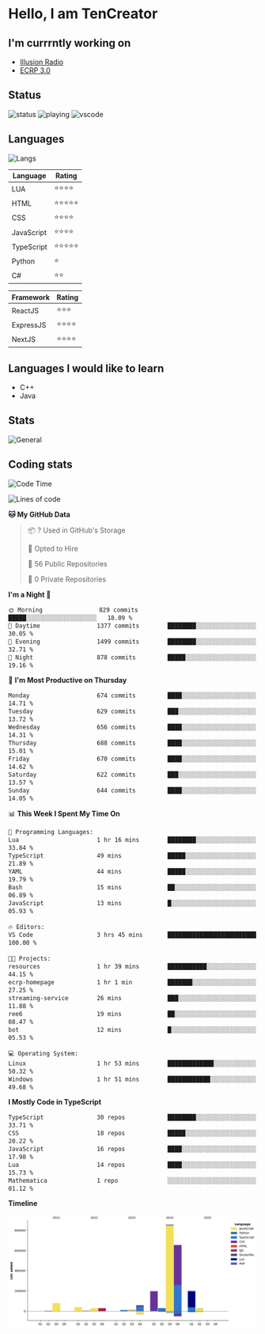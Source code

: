 # Hello, I am TenCreator

## I'm currrntly working on
- [Illusion Radio](https://illusionradio.co.uk/)
- [ECRP 3.0](http://github.com/Emerald-Coast-Roleplay/)

## Status
![status](https://api.statusbadges.me/badge/status/518334475038359555?simple=true&style=for-the-badge)
![playing](https://api.statusbadges.me/badge/playing/518334475038359555?style=for-the-badge)
![vscode](https://api.statusbadges.me/badge/vscode/518334475038359555?style=for-the-badge)

## Languages
![Langs](https://github-readme-stats.vercel.app/api/top-langs/?username=tencreator&layout=compact&theme=radical)


|Language|Rating|
|--------|------|
|LUA|⭐️⭐️⭐️⭐️|
|HTML|⭐️⭐️⭐️⭐️⭐️|
|CSS|⭐️⭐️⭐️⭐️|
|JavaScript|⭐️⭐️⭐️⭐️|
|TypeScript|⭐️⭐️⭐️⭐️⭐️|
|Python|⭐️|
|C#|⭐️⭐️ |

|Framework|Rating|
|--------|------|
|ReactJS|⭐️⭐️⭐|
|ExpressJS|⭐️⭐️⭐️⭐️|
|NextJS|⭐️⭐️⭐⭐️|

## Languages I would like to learn
- C++
- Java

## Stats
![General](https://github-readme-stats.vercel.app/api?username=tencreator&show_icons=true&theme=radical)

## Coding stats

<!--START_SECTION:waka-->
![Code Time](http://img.shields.io/badge/Code%20Time-548%20hrs%206%20mins-blue)

![Lines of code](https://img.shields.io/badge/From%20Hello%20World%20I%27ve%20Written-2.2%20million%20lines%20of%20code-blue)

**🐱 My GitHub Data** 

> 📦 ? Used in GitHub's Storage 
 > 
> 💼 Opted to Hire
 > 
> 📜 56 Public Repositories 
 > 
> 🔑 0 Private Repositories 
 > 
**I'm a Night 🦉** 

```text
🌞 Morning                829 commits         █████░░░░░░░░░░░░░░░░░░░░   18.09 % 
🌆 Daytime                1377 commits        ████████░░░░░░░░░░░░░░░░░   30.05 % 
🌃 Evening                1499 commits        ████████░░░░░░░░░░░░░░░░░   32.71 % 
🌙 Night                  878 commits         █████░░░░░░░░░░░░░░░░░░░░   19.16 % 
```
📅 **I'm Most Productive on Thursday** 

```text
Monday                   674 commits         ████░░░░░░░░░░░░░░░░░░░░░   14.71 % 
Tuesday                  629 commits         ███░░░░░░░░░░░░░░░░░░░░░░   13.72 % 
Wednesday                656 commits         ████░░░░░░░░░░░░░░░░░░░░░   14.31 % 
Thursday                 688 commits         ████░░░░░░░░░░░░░░░░░░░░░   15.01 % 
Friday                   670 commits         ████░░░░░░░░░░░░░░░░░░░░░   14.62 % 
Saturday                 622 commits         ███░░░░░░░░░░░░░░░░░░░░░░   13.57 % 
Sunday                   644 commits         ████░░░░░░░░░░░░░░░░░░░░░   14.05 % 
```


📊 **This Week I Spent My Time On** 

```text
💬 Programming Languages: 
Lua                      1 hr 16 mins        ████████░░░░░░░░░░░░░░░░░   33.84 % 
TypeScript               49 mins             █████░░░░░░░░░░░░░░░░░░░░   21.89 % 
YAML                     44 mins             █████░░░░░░░░░░░░░░░░░░░░   19.79 % 
Bash                     15 mins             ██░░░░░░░░░░░░░░░░░░░░░░░   06.89 % 
JavaScript               13 mins             █░░░░░░░░░░░░░░░░░░░░░░░░   05.93 % 

🔥 Editors: 
VS Code                  3 hrs 45 mins       █████████████████████████   100.00 % 

🐱‍💻 Projects: 
resources                1 hr 39 mins        ███████████░░░░░░░░░░░░░░   44.15 % 
ecrp-homepage            1 hr 1 min          ███████░░░░░░░░░░░░░░░░░░   27.25 % 
streaming-service        26 mins             ███░░░░░░░░░░░░░░░░░░░░░░   11.88 % 
ree6                     19 mins             ██░░░░░░░░░░░░░░░░░░░░░░░   08.47 % 
bot                      12 mins             █░░░░░░░░░░░░░░░░░░░░░░░░   05.53 % 

💻 Operating System: 
Linux                    1 hr 53 mins        █████████████░░░░░░░░░░░░   50.32 % 
Windows                  1 hr 51 mins        ████████████░░░░░░░░░░░░░   49.68 % 
```

**I Mostly Code in TypeScript** 

```text
TypeScript               30 repos            ████████░░░░░░░░░░░░░░░░░   33.71 % 
CSS                      18 repos            █████░░░░░░░░░░░░░░░░░░░░   20.22 % 
JavaScript               16 repos            ████░░░░░░░░░░░░░░░░░░░░░   17.98 % 
Lua                      14 repos            ████░░░░░░░░░░░░░░░░░░░░░   15.73 % 
Mathematica              1 repo              ░░░░░░░░░░░░░░░░░░░░░░░░░   01.12 % 
```



**Timeline**

![Lines of Code chart](https://raw.githubusercontent.com/tencreator/tencreator/main/assets/bar_graph.png)


<!--END_SECTION:waka-->
